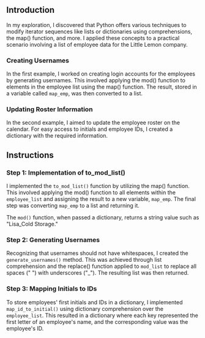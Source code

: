 ## Introduction
In my exploration, I discovered that Python offers various techniques to modify iterator sequences like lists or dictionaries using comprehensions, the map() function, and more. I applied these concepts to a practical scenario involving a list of employee data for the Little Lemon company.

### Creating Usernames
In the first example, I worked on creating login accounts for the employees by generating usernames. This involved applying the mod() function to elements in the employee list using the map() function. The result, stored in a variable called `map_emp`, was then converted to a list.

### Updating Roster Information
In the second example, I aimed to update the employee roster on the calendar. For easy access to initials and employee IDs, I created a dictionary with the required information.

## Instructions

### Step 1: Implementation of to_mod_list()
I implemented the `to_mod_list()` function by utilizing the map() function. This involved applying the mod() function to all elements within the `employee_list` and assigning the result to a new variable, `map_emp`. The final step was converting `map_emp` to a list and returning it.

The `mod()` function, when passed a dictionary, returns a string value such as "Lisa_Cold Storage."

### Step 2: Generating Usernames
Recognizing that usernames should not have whitespaces, I created the `generate_usernames()` method. This was achieved through list comprehension and the replace() function applied to `mod_list` to replace all spaces (" ") with underscores ("_"). The resulting list was then returned.

### Step 3: Mapping Initials to IDs
To store employees' first initials and IDs in a dictionary, I implemented `map_id_to_initial()` using dictionary comprehension over the `employee_list`. This resulted in a dictionary where each key represented the first letter of an employee's name, and the corresponding value was the employee's ID.
